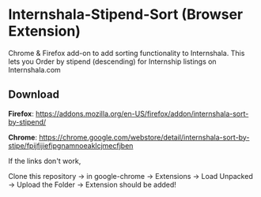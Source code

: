 # Internshala-Stipend-Sort (Browser Extension)

Chrome & Firefox add-on to add sorting functionality to Internshala. This lets you Order by stipend (descending) for Internship listings on Internshala.com

## Download

**Firefox**: https://addons.mozilla.org/en-US/firefox/addon/internshala-sort-by-stipend/

**Chrome**: https://chrome.google.com/webstore/detail/internshala-sort-by-stipe/fpijfijiefipgnamnoeaklcjmecfjben

If the links don't work,

Clone this repository -> in google-chrome -> Extensions -> Load Unpacked -> Upload the Folder -> Extension should be added!
 
